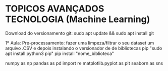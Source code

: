 


 # TOPICOS AVANÇADOS TECNOLOGIA (Machine Learning)

 Download do versionamento git: sudo apt update && sudo apt install git

 1º Aula: Pre-processamento: fazer uma limpeza/filtrar o seu dataset um arquivo .CSV e depois instalando o versionador de de bibliotecas pip "sudo apt install python3 pip"
 pip install "nome_biblioteca"

numpy as np
pandas as pd
import re 
matplotlib.pyplot as plt
seaborn as sns
